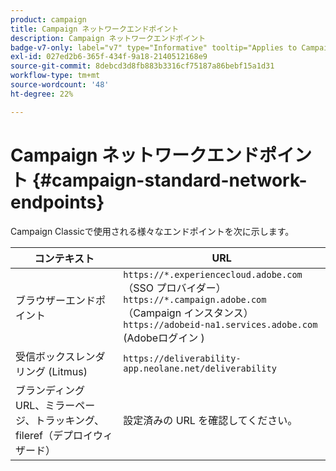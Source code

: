```yaml
---
product: campaign
title: Campaign ネットワークエンドポイント
description: Campaign ネットワークエンドポイント
badge-v7-only: label="v7" type="Informative" tooltip="Applies to Campaign Classic v7 only"
exl-id: 027ed2b6-365f-434f-9a18-2140512168e9
source-git-commit: 8debcd3d8fb883b3316cf75187a86bebf15a1d31
workflow-type: tm+mt
source-wordcount: '48'
ht-degree: 22%

---
```


# Campaign ネットワークエンドポイント {#campaign-standard-network-endpoints}



Campaign Classicで使用される様々なエンドポイントを次に示します。

| コンテキスト | URL |
|--- |--- |
| ブラウザーエンドポイント | `https://*.experiencecloud.adobe.com` （SSO プロバイダー）<br>`https://*.campaign.adobe.com` （Campaign インスタンス）<br>`https://adobeid-na1.services.adobe.com` (Adobeログイン ) |
| 受信ボックスレンダリング (Litmus) | `https://deliverability-app.neolane.net/deliverability` |
| ブランディング URL、ミラーページ、トラッキング、fileref（デプロイウィザード） | 設定済みの URL を確認してください。 |
